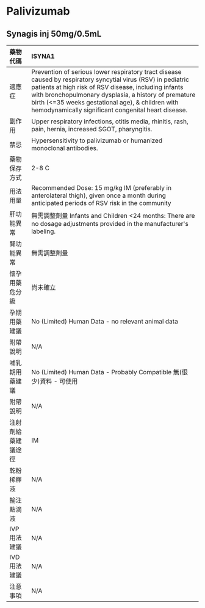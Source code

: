 # Palivizumab

## Synagis inj 50mg/0.5mL

| 藥物代碼           | ISYNA1                                                                                                                                                                                                                                                                                                                                   |
|:-------------------|:-----------------------------------------------------------------------------------------------------------------------------------------------------------------------------------------------------------------------------------------------------------------------------------------------------------------------------------------|
| 適應症             | Prevention of serious lower respiratory tract disease caused by respiratory syncytial virus (RSV) in pediatric patients at high risk of RSV disease, including infants with bronchopulmonary dysplasia, a history of premature birth (<=35 weeks gestational age), & children with hemodynamically significant congenital heart disease. |
| 副作用             | Upper respiratory infections, otitis media, rhinitis, rash, pain, hernia, increased SGOT, pharyngitis.                                                                                                                                                                                                                                   |
| 禁忌               | Hypersensitivity to palivizumab or humanized monoclonal antibodies.                                                                                                                                                                                                                                                                      |
| 藥物保存方式       | 2-8 C                                                                                                                                                                                                                                                                                                                                    |
| 用法用量           | Recommended Dose: 15 mg/kg IM (preferably in anterolateral thigh), given once a month during anticipated periods of RSV risk in the community                                                                                                                                                                                            |
| 肝功能異常         | 無需調整劑量  Infants and Children <24 months: There are no dosage adjustments provided in the manufacturer's labeling.                                                                                                                                                                                                                  |
| 腎功能異常         | 無需調整劑量                                                                                                                                                                                                                                                                                                                             |
| 懷孕用藥危分級     | 尚未確立                                                                                                                                                                                                                                                                                                                                 |
| 孕期用藥建議       | No (Limited) Human Data - no relevant animal data                                                                                                                                                                                                                                                                                        |
| 附帶說明           | N/A                                                                                                                                                                                                                                                                                                                                      |
| 哺乳期用藥建議     | No (Limited) Human Data - Probably Compatible 無(很少)資料 - 可使用                                                                                                                                                                                                                                                                      |
| 附帶說明           | N/A                                                                                                                                                                                                                                                                                                                                      |
| 注射劑給藥建議途徑 | IM                                                                                                                                                                                                                                                                                                                                       |
| 乾粉稀釋液         | N/A                                                                                                                                                                                                                                                                                                                                      |
| 輸注點滴液         | N/A                                                                                                                                                                                                                                                                                                                                      |
| IVP 用法建議       | N/A                                                                                                                                                                                                                                                                                                                                      |
| IVD 用法建議       | N/A                                                                                                                                                                                                                                                                                                                                      |
| 注意事項           | N/A                                                                                                                                                                                                                                                                                                                                      |


